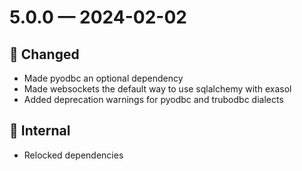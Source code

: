 # 5.0.0 — 2024-02-02

## 🔧 Changed

- Made pyodbc an optional dependency
- Made websockets the default way to use sqlalchemy with exasol
- Added deprecation warnings for pyodbc and trubodbc dialects

## 🧰 Internal

- Relocked dependencies
